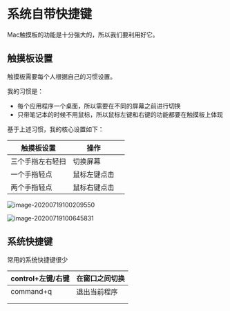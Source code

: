 # 系统自带快捷键

Mac触摸板的功能是十分强大的，所以我们要利用好它。

## 触摸板设置

触摸板需要每个人根据自己的习惯设置。

我的习惯是：

* 每个应用程序一个桌面，所以需要在不同的屏幕之前进行切换
* 只带笔记本的时候不用鼠标，所以鼠标左键和右键的功能都要在触摸板上体现

基于上述习惯，我的核心设置如下：

| 触摸板设置       | 操作         |      |
| ---------------- | ------------ | ---- |
| 三个手指左右轻扫 | 切换屏幕     |      |
| 一个手指轻点     | 鼠标左键点击 |      |
| 两个手指轻点     | 鼠标右键点击 |      |

![image-20200719100209550](https://tva1.sinaimg.cn/large/007S8ZIlgy1ggw1wugqodj30i80dujya.jpg)

![image-20200719100645831](https://tva1.sinaimg.cn/large/007S8ZIlgy1ggw21mpm1zj30hl0daq8e.jpg)





## 系统快捷键

常用的系统快捷键很少

| control+左键/右键 | 在窗口之间切换 |
| ----------------- | -------------- |
| command+q         | 退出当前程序   |
|                   |                |
|                   |                |

